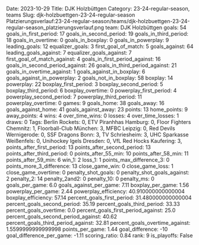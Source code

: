 Date: 2023-10-29
Title: DJK Holzbüttgen
Category: 23-24-regular-season, teams
Slug: djk-holzbuettgen-23-24-regular-season
Platzierungsverlauf:23-24-regular-season/teams/djk-holzbuettgen-23-24-regular-season_platzierungsverlauf.png
team: DJK Holzbüttgen
goals: 54
goals_in_first_period: 17
goals_in_second_period: 19
goals_in_third_period: 18
goals_in_overtime: 0
goals_in_boxplay: 0
goals_in_powerplay: 9
leading_goals: 12
equalizer_goals: 3
first_goal_of_match: 5
goals_against: 64
leading_goals_against: 7
equalizer_goals_against: 7
first_goal_of_match_against: 4
goals_in_first_period_against: 16
goals_in_second_period_against: 26
goals_in_third_period_against: 21
goals_in_overtime_against: 1
goals_against_in_boxplay: 6
goals_against_in_powerplay: 2
goals_not_in_boxplay: 58
boxplay: 14
powerplay: 22
boxplay_first_period: 3
boxplay_second_period: 5
boxplay_third_period: 6
boxplay_overtime: 0
powerplay_first_period: 4
powerplay_second_period: 7
powerplay_third_period: 11
powerplay_overtime: 0
games: 9
goals_home: 38
goals_away: 16
goals_against_home: 41
goals_against_away: 23
points: 13
home_points: 9
away_points: 4
wins: 4
over_time_wins: 0
losses: 4
over_time_losses: 1
draws: 0
Tags:  Berlin Rockets: 0,  ETV Piranhhas Hamburg: 0,  Floor Fighters Chemnitz: 1,  Floorball-Club München: 3,  MFBC Leipzig: 0,  Red Devils Wernigerode: 0,  SSF Dragons Bonn: 3,  TV Schriesheim: 3,  UHC Sparkasse Weißenfels: 0,  Unihockey Igels Dresden: 0,  VfL Red Hocks Kaufering: 3,
points_after_first_period: 13
points_after_second_period: 13
points_after_third_period: 0
points_after_55_min: 10
points_after_58_min: 11
points_after_59_min: 6
win_1: 2
loss_1: 1
points_max_difference_3: 0
points_more_3_difference: 13
close_game_win: 0
close_game_loss: 1
close_game_overtime: 0
penalty_shot_goals: 0
penalty_shot_goals_against: 2
penalty_2: 14
penalty_2and2: 0
penalty_10: 0
penalty_ms: 0
goals_per_game: 6.0
goals_against_per_game: 7.11
boxplay_per_game: 1.56
powerplay_per_game: 2.44
powerplay_efficiency: 40.910000000000004
boxplay_efficiency: 57.14
percent_goals_first_period: 31.480000000000004
percent_goals_second_period: 35.19
percent_goals_third_period: 33.33
percent_goals_overtime: 0.0
percent_goals_first_period_against: 25.0
percent_goals_second_period_against: 40.62
percent_goals_third_period_against: 32.81
percent_goals_overtime_against: 1.5599999999999998
points_per_game: 1.44
goal_difference: -10
goal_difference_per_game: -1.11
scoring_ratio: 0.84
rank: 9
is_playoffs: False
